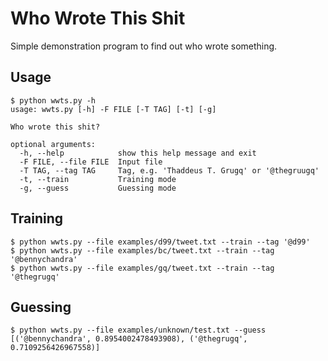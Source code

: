 # Who Wrote This Shit

Simple demonstration program to find out who wrote something.


## Usage

	$ python wwts.py -h
	usage: wwts.py [-h] -F FILE [-T TAG] [-t] [-g]

	Who wrote this shit?

	optional arguments:
	  -h, --help            show this help message and exit
	  -F FILE, --file FILE  Input file
	  -T TAG, --tag TAG     Tag, e.g. 'Thaddeus T. Grugq' or '@thegruugq'
	  -t, --train           Training mode
	  -g, --guess           Guessing mode


## Training

	$ python wwts.py --file examples/d99/tweet.txt --train --tag '@d99'
	$ python wwts.py --file examples/bc/tweet.txt --train --tag '@bennychandra'
	$ python wwts.py --file examples/gq/tweet.txt --train --tag '@thegrugq'

## Guessing

	$ python wwts.py --file examples/unknown/test.txt --guess
	[('@bennychandra', 0.8954002478493908), ('@thegrugq', 0.7109256426967558)]

